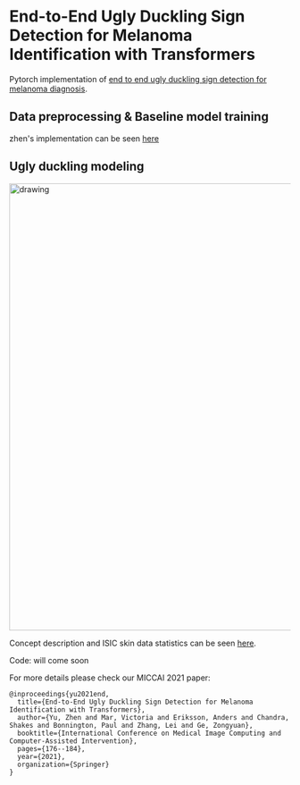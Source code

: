 # End-to-End Ugly Duckling Sign Detection for Melanoma Identification with Transformers
Pytorch implementation of [end to end ugly duckling sign detection for melanoma diagnosis](https://link.springer.com/chapter/10.1007/978-3-030-87234-2_17). 
## Data preprocessing & Baseline model training
zhen's implementation can be seen [here](https://github.com/zyimia/SIIMISIC2020/tree/master/Zhen)
## Ugly duckling modeling

<img src="https://github.com/zyimia/SIIMISIC2020/blob/master/Zhen/ugly_duckling/ugly_duckling_sign/ugly_duckling_sign.png" alt="drawing" width="800"/>

Concept description and ISIC skin data statistics can be seen [here](https://github.com/zyimia/SIIMISIC2020/blob/master/Zhen/ugly_duckling/ugly_duckling_sign/ugly_duckling.pdf).

Code: will come soon

For more details please check our MICCAI 2021 paper:
```
@inproceedings{yu2021end,
  title={End-to-End Ugly Duckling Sign Detection for Melanoma Identification with Transformers},
  author={Yu, Zhen and Mar, Victoria and Eriksson, Anders and Chandra, Shakes and Bonnington, Paul and Zhang, Lei and Ge, Zongyuan},
  booktitle={International Conference on Medical Image Computing and Computer-Assisted Intervention},
  pages={176--184},
  year={2021},
  organization={Springer}
}
```
